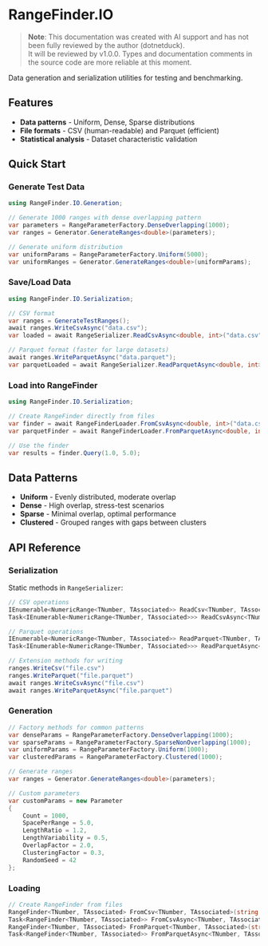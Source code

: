 # RangeFinder.IO

> **Note**: This documentation was created with AI support and has not been fully reviewed by the author (dotnetduck).  
> It will be reviewed by v1.0.0. Types and documentation comments in the source code are more reliable at this moment.

Data generation and serialization utilities for testing and benchmarking.

## Features

- **Data patterns** - Uniform, Dense, Sparse distributions
- **File formats** - CSV (human-readable) and Parquet (efficient)
- **Statistical analysis** - Dataset characteristic validation

## Quick Start

### Generate Test Data

```csharp
using RangeFinder.IO.Generation;

// Generate 1000 ranges with dense overlapping pattern
var parameters = RangeParameterFactory.DenseOverlapping(1000);
var ranges = Generator.GenerateRanges<double>(parameters);

// Generate uniform distribution  
var uniformParams = RangeParameterFactory.Uniform(5000);
var uniformRanges = Generator.GenerateRanges<double>(uniformParams);
```

### Save/Load Data

```csharp
using RangeFinder.IO.Serialization;

// CSV format
var ranges = GenerateTestRanges();
await ranges.WriteCsvAsync("data.csv");
var loaded = await RangeSerializer.ReadCsvAsync<double, int>("data.csv");

// Parquet format (faster for large datasets)
await ranges.WriteParquetAsync("data.parquet");
var parquetLoaded = await RangeSerializer.ReadParquetAsync<double, int>("data.parquet");
```

### Load into RangeFinder

```csharp
using RangeFinder.IO.Serialization;

// Create RangeFinder directly from files
var finder = await RangeFinderLoader.FromCsvAsync<double, int>("data.csv");
var parquetFinder = await RangeFinderLoader.FromParquetAsync<double, int>("data.parquet");

// Use the finder
var results = finder.Query(1.0, 5.0);
```

## Data Patterns

- **Uniform** - Evenly distributed, moderate overlap
- **Dense** - High overlap, stress-test scenarios  
- **Sparse** - Minimal overlap, optimal performance
- **Clustered** - Grouped ranges with gaps between clusters

## API Reference

### Serialization

Static methods in `RangeSerializer`:

```csharp
// CSV operations
IEnumerable<NumericRange<TNumber, TAssociated>> ReadCsv<TNumber, TAssociated>(string filePath)
Task<IEnumerable<NumericRange<TNumber, TAssociated>>> ReadCsvAsync<TNumber, TAssociated>(string filePath)

// Parquet operations  
IEnumerable<NumericRange<TNumber, TAssociated>> ReadParquet<TNumber, TAssociated>(string filePath)
Task<IEnumerable<NumericRange<TNumber, TAssociated>>> ReadParquetAsync<TNumber, TAssociated>(string filePath)

// Extension methods for writing
ranges.WriteCsv("file.csv")
ranges.WriteParquet("file.parquet")
await ranges.WriteCsvAsync("file.csv")
await ranges.WriteParquetAsync("file.parquet")
```

### Generation

```csharp
// Factory methods for common patterns
var denseParams = RangeParameterFactory.DenseOverlapping(1000);
var sparseParams = RangeParameterFactory.SparseNonOverlapping(1000);
var uniformParams = RangeParameterFactory.Uniform(1000);
var clusteredParams = RangeParameterFactory.Clustered(1000);

// Generate ranges
var ranges = Generator.GenerateRanges<double>(parameters);

// Custom parameters
var customParams = new Parameter
{
    Count = 1000,
    SpacePerRange = 5.0,
    LengthRatio = 1.2,
    LengthVariability = 0.5,
    OverlapFactor = 2.0,
    ClusteringFactor = 0.3,
    RandomSeed = 42
};
```

### Loading

```csharp
// Create RangeFinder from files
RangeFinder<TNumber, TAssociated> FromCsv<TNumber, TAssociated>(string filePath)
Task<RangeFinder<TNumber, TAssociated>> FromCsvAsync<TNumber, TAssociated>(string filePath)
RangeFinder<TNumber, TAssociated> FromParquet<TNumber, TAssociated>(string filePath)
Task<RangeFinder<TNumber, TAssociated>> FromParquetAsync<TNumber, TAssociated>(string filePath)
```
